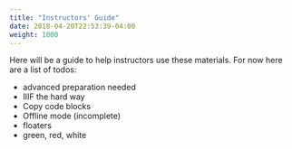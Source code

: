 ```yaml
---
title: "Instructors' Guide"
date: 2018-04-20T22:53:39-04:00
weight: 1000
---
```


<!-- #todo:0 instructors' guide -->

Here will be a guide to help instructors use these materials. For now here are a list of todos:

- advanced preparation needed
- IIIF the hard way
- Copy code blocks
- Offline mode (incomplete)
- floaters
- green, red, white
